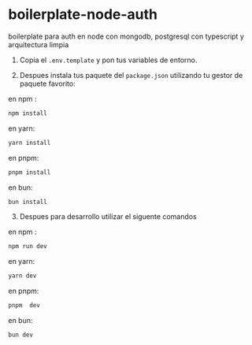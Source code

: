 # boilerplate-node-auth
boilerplate para  auth en node  con  mongodb, postgresql con typescript y arquitectura limpia

1. Copia el ```.env.template``` y pon tus variables de entorno.

2. Despues instala tus paquete del ```package.json``` utilizando tu gestor de paquete favorito:

en npm : 
```bash
npm install
```

en yarn:

```bash
yarn install
```

en pnpm:

```bash
pnpm install
```

en bun:

```bash
bun install
```

3. Despues para desarrollo utilizar el siguente comandos

en npm : 
```bash
npm run dev
```

en yarn:

```bash
yarn dev
```

en pnpm:

```bash
pnpm  dev
```

en bun:

```bash
bun dev
```